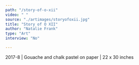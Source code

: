 ```yaml
---
path: "/story-of-o-xii"
video: " "
source: "./artimages/storyofoxii.jpg"
title: "Story of O XII"
author: "Natalie Frank"
type: "Art"
interview: "No"

---
```


2017-8 | Gouache and chalk pastel on paper | 22 x 30 inches
